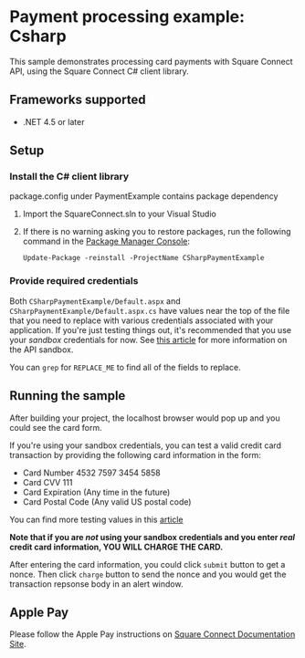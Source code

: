 # Payment processing example: Csharp

This sample demonstrates processing card payments with Square Connect API, using the
Square Connect C# client library.

## Frameworks supported
- .NET 4.5 or later

## Setup

### Install the C# client library

package.config under PaymentExample contains package dependency

1. Import the SquareConnect.sln to your Visual Studio

2. If there is no warning asking you to restore packages, run the following command in the [Package Manager Console](https://docs.nuget.org/docs/start-here/using-the-package-manager-console):

       Update-Package -reinstall -ProjectName CSharpPaymentExample

### Provide required credentials

Both `CSharpPaymentExample/Default.aspx` and `CSharpPaymentExample/Default.aspx.cs` have values near the top of the file
that you need to replace with various credentials associated with your application.
If you're just testing things out, it's recommended that you use your _sandbox_
credentials for now. See
[this article](https://docs.connect.squareup.com/articles/using-sandbox/)
for more information on the API sandbox.

You can `grep` for `REPLACE_ME` to find all of the fields to replace.


## Running the sample

After building your project, the localhost browser would pop up and 
you could see the card form.

If you're using your sandbox credentials, you can test a valid credit card
transaction by providing the following card information in the form:

* Card Number 4532 7597 3454 5858
* Card CVV 111
* Card Expiration (Any time in the future)
* Card Postal Code (Any valid US postal code)

You can find more testing values in this [article](https://docs.connect.squareup.com/articles/using-sandbox)

**Note that if you are _not_ using your sandbox credentials and you enter _real_
credit card information, YOU WILL CHARGE THE CARD.**

After entering the card information, you could click `submit` button to get a 
nonce. Then click `charge` button to send the nonce and you would 
get the transaction repsonse body in an alert window.

## Apple Pay

Please follow the Apple Pay instructions on [Square Connect Documentation Site](https://docs.connect.squareup.com/articles/adding-payment-form).